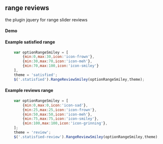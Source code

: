 range reviews
-------

the plugin jquery for range slider reviews

#### Demo 

[1]:https://errafaiy.github.io/range-reviews/

#### Example satisfied range

```javascript
    var optionRangeSmiley = [
        {min:0,max:30,icon:'icon-frown'},
        {min:30,max:70,icon:'icon-meh'},
        {min:70,max:100,icon:'icon-smiley'}
    ],
    theme = 'satisfied';
    $('.statisfied').RangeReviewSmiley(optionRangeSmiley,theme);
``` 

#### Example reviews range

```javascript
    var optionRangeSmiley = [
        {min:0,max:0,icon:'icon-sad'},
        {min:25,max:25,icon:'icon-frown'},
        {min:50,max:50,icon:'icon-meh'},
        {min:75,max:75,icon:'icon-smiley'},
        {min:100,max:100,icon:'icon-grinning'},
    ];
    theme = 'review';
    $('.statisfied-review').RangeReviewSmiley(optionRangeSmiley,theme);
``` 